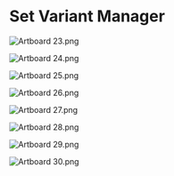 # Set Variant Manager

<p><img src="https://vertexschool.instructure.com/courses/318/files/21760/preview?verifier=Q1EqnjyOjMRpUHZiU1T2qtpMTN7c5gg0TC4HCagP" alt="Artboard 23.png" data-api-endpoint="https://vertexschool.instructure.com/api/v1/courses/318/files/21760" data-api-returntype="File"></p>
<p><img src="https://vertexschool.instructure.com/courses/318/files/21761/preview?verifier=c4Hbj5SPNAi0WS0NeiFTIwgkPopuBeSeXEpMIW79" alt="Artboard 24.png" data-api-endpoint="https://vertexschool.instructure.com/api/v1/courses/318/files/21761" data-api-returntype="File"></p>
<p><img src="https://vertexschool.instructure.com/courses/318/files/21762/preview?verifier=iX0ddzVF4BGTovvTwCLKnsXtkkbU5ia1vXJZ5Po9" alt="Artboard 25.png" data-api-endpoint="https://vertexschool.instructure.com/api/v1/courses/318/files/21762" data-api-returntype="File"></p>
<p><img src="https://vertexschool.instructure.com/courses/318/files/21763/preview?verifier=nq3GlQnhjbw2tjG07MHTLsyZjgv19EY3vZPLiSex" alt="Artboard 26.png" data-api-endpoint="https://vertexschool.instructure.com/api/v1/courses/318/files/21763" data-api-returntype="File"></p>
<p><img src="https://vertexschool.instructure.com/courses/318/files/21764/preview?verifier=kON31JRSjH7a1ynEw0pDd5cVySA4SAJabjS5r4BI" alt="Artboard 27.png" data-api-endpoint="https://vertexschool.instructure.com/api/v1/courses/318/files/21764" data-api-returntype="File"></p>
<p><img src="https://vertexschool.instructure.com/courses/318/files/21765/preview?verifier=b1O0pFVQjsxfjI6AbFQPoROz3jKmXGkD6ck3yRIP" alt="Artboard 28.png" data-api-endpoint="https://vertexschool.instructure.com/api/v1/courses/318/files/21765" data-api-returntype="File"></p>
<p><img src="https://vertexschool.instructure.com/courses/318/files/21766/preview?verifier=I4mF2pPdisvlxXu8srGwwXndIC3pWZvculYalse5" alt="Artboard 29.png" data-api-endpoint="https://vertexschool.instructure.com/api/v1/courses/318/files/21766" data-api-returntype="File"></p>
<p><img src="https://vertexschool.instructure.com/courses/318/files/21767/preview?verifier=95ObRjDja4wszT9nKfGVjgKPrieqxbyJN17iGAn2" alt="Artboard 30.png" data-api-endpoint="https://vertexschool.instructure.com/api/v1/courses/318/files/21767" data-api-returntype="File"></p>